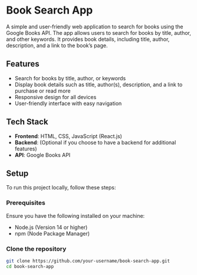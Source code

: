 # Book Search App

A simple and user-friendly web application to search for books using the Google Books API. The app allows users to search for books by title, author, and other keywords. It provides book details, including title, author, description, and a link to the book’s page.

## Features

- Search for books by title, author, or keywords
- Display book details such as title, author(s), description, and a link to purchase or read more
- Responsive design for all devices
- User-friendly interface with easy navigation

## Tech Stack

- **Frontend**: HTML, CSS, JavaScript (React.js)
- **Backend**: (Optional if you choose to have a backend for additional features)
- **API**: Google Books API

## Setup

To run this project locally, follow these steps:

### Prerequisites

Ensure you have the following installed on your machine:

- Node.js (Version 14 or higher)
- npm (Node Package Manager)

### Clone the repository

```bash
git clone https://github.com/your-username/book-search-app.git
cd book-search-app
